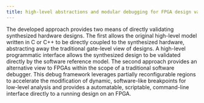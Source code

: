 ```yaml
---
title: high-level abstractions and modular debugging for FPGA design validation - y. iskander et al., 2014
---
```

The developed approach provides two means of directly validating synthesized hardware designs.
The first allows the original high-level model written in C or C++ to be directly coupled to the synthesized hardware, abstracting away the traditional gate-level view of designs. 
A high-level programmatic interface allows the synthesized design to be validated directly by the software reference model. 
The second approach provides an alternative view to FPGAs within the scope of a traditional software debugger. 
This debug framework leverages partially reconfigurable regions to accelerate the modification of dynamic, software-like breakpoints for low-level analysis and provides a automatable, scriptable, command-line interface directly to a running design on an FPGA.
